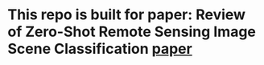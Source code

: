 # This repo is built for paper: Review of Zero-Shot Remote Sensing Image Scene Classification [paper](https://ieeexplore.ieee.org/document/10552052)
